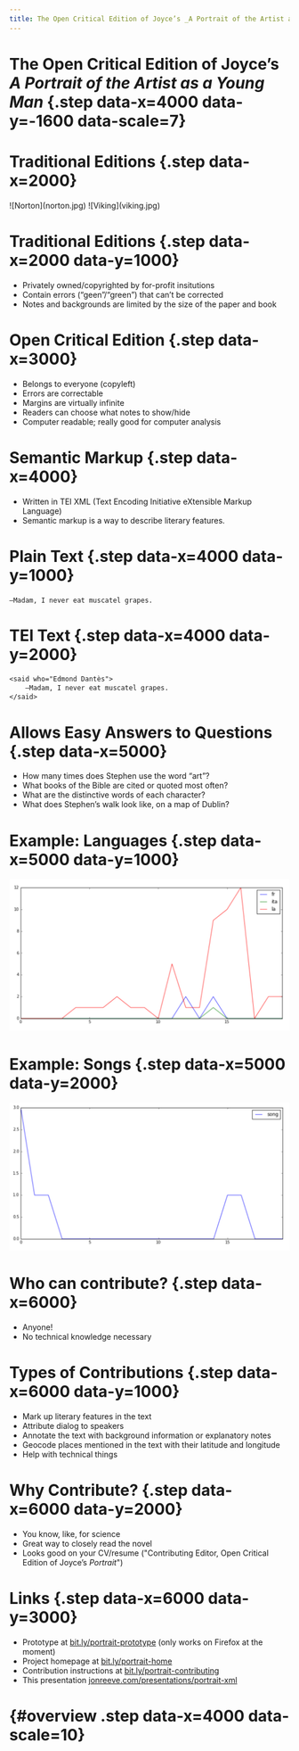 ```yaml
---
title: The Open Critical Edition of Joyce’s _A Portrait of the Artist as a Young Man_ 
---
```


# The Open Critical Edition of Joyce’s _A Portrait of the Artist as a Young Man_ {.step data-x=4000 data-y=-1600 data-scale=7}

# Traditional Editions {.step data-x=2000} 

<div class="centered"> 
![Norton](norton.jpg)
![Viking](viking.jpg) 
</div> 

# Traditional Editions {.step data-x=2000 data-y=1000} 

* Privately owned/copyrighted by for-profit insitutions
* Contain errors (“geen”/“green”) that can’t be corrected
* Notes and backgrounds are limited by the size of the paper and book

# Open Critical Edition {.step data-x=3000}

* Belongs to everyone (copyleft)
* Errors are correctable
* Margins are virtually infinite
* Readers can choose what notes to show/hide
* Computer readable; really good for computer analysis 

# Semantic Markup {.step data-x=4000}

* Written in TEI XML (Text Encoding Initiative eXtensible Markup Language) 
* Semantic markup is a way to describe literary features. 

# Plain Text {.step data-x=4000 data-y=1000}

```
—Madam, I never eat muscatel grapes.
```

# TEI Text {.step data-x=4000 data-y=2000}

```
<said who="Edmond Dantès">
    —Madam, I never eat muscatel grapes.
</said>
```

# Allows Easy Answers to Questions {.step data-x=5000}

* How many times does Stephen use the word “art”? 
* What books of the Bible are cited or quoted most often? 
* What are the distinctive words of each character?  
* What does Stephen’s walk look like, on a map of Dublin? 

# Example: Languages {.step data-x=5000 data-y=1000} 

![](langs.png)

# Example: Songs {.step data-x=5000 data-y=2000} 

![](songs.png) 

# Who can contribute? {.step data-x=6000} 

* Anyone!
* No technical knowledge necessary

# Types of Contributions {.step data-x=6000 data-y=1000} 

* Mark up literary features in the text
* Attribute dialog to speakers
* Annotate the text with background information or explanatory notes
* Geocode places mentioned in the text with their latitude and longitude
* Help with technical things

# Why Contribute? {.step data-x=6000 data-y=2000} 

* You know, like, for science
* Great way to closely read the novel
* Looks good on your CV/resume ("Contributing Editor, Open Critical Edition of Joyce’s _Portrait_") 

# Links {.step data-x=6000 data-y=3000} 

* Prototype at [bit.ly/portrait-prototype](http://jonathanreeve.github.io/corpus-joyce-portrait-TEI/portrait.xml) (only works on Firefox at the moment) 
* Project homepage at [bit.ly/portrait-home](https://github.com/JonathanReeve/corpus-joyce-portrait-TEI) 
* Contribution instructions at [bit.ly/portrait-contributing](https://github.com/JonathanReeve/corpus-joyce-portrait-TEI/blob/gh-pages/CONTRIBUTING.md) 
* This presentation [jonreeve.com/presentations/portrait-xml](http://jonreeve.com/presentations/portrait-xml/)

# {#overview .step data-x=4000 data-scale=10}
